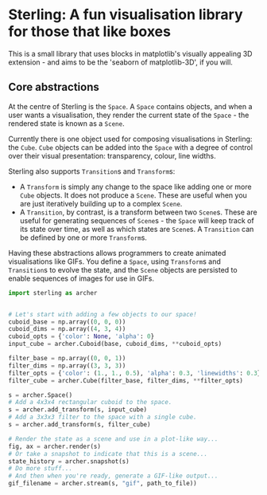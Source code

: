 # Sterling: A fun visualisation library for those that like boxes

This is a small library that uses blocks in matplotlib's visually appealing 3D extension - and aims to be the 'seaborn of matplotlib-3D', if you will.

## Core abstractions

At the centre of Sterling is the `Space`. A `Space` contains objects, and when a user wants a visualisation, they render the current state of the `Space` - the rendered state is known as a `Scene`.

Currently there is one object used for composing visualisations in Sterling: the `Cube`. `Cube` objects can be added into the `Space` with a degree of control over their visual presentation: transparency, colour, line widths.

Sterling also supports `Transition`s and `Transform`s:

* A `Transform` is simply any change to the space like adding one or more `Cube` objects. It does not produce a `Scene`. These are useful when you are just iteratively building up to a complex `Scene`.
* A `Transition`, by contrast, is a transform between two `Scene`s. These are useful for generating sequences of `Scene`s - the `Space` will keep track of its state over time, as well as which states are `Scene`s. A `Transition` can be defined by one or more `Transform`s.

Having these abstractions allows programmers to create animated visualisations like GIFs. You define a `Space`, using `Transform`s and `Transition`s to evolve the state, and the `Scene` objects are persisted to enable sequences of images for use in GIFs.

```python
import sterling as archer


# Let's start with adding a few objects to our space!
cuboid_base = np.array((0, 0, 0))
cuboid_dims = np.array((4, 3, 4))
cuboid_opts = {'color': None, 'alpha': 0}
input_cube = archer.Cuboid(base, cuboid_dims, **cuboid_opts)

filter_base = np.array((0, 0, 1))
filter_dims = np.array((3, 3, 3))
filter_opts = {'color': (1., 1., 0.5), 'alpha': 0.3, 'linewidths': 0.3}
filter_cube = archer.Cube(filter_base, filter_dims, **filter_opts)

s = archer.Space()
# Add a 4x3x4 rectangular cuboid to the space.
s = archer.add_transform(s, input_cube)
# Add a 3x3x3 filter to the space with a single cube.
s = archer.add_transform(s, filter_cube)

# Render the state as a scene and use in a plot-like way...
fig, ax = archer.render(s)
# Or take a snapshot to indicate that this is a scene...
state_history = archer.snapshot(s)
# Do more stuff...
# And then when you're ready, generate a GIF-like output...
gif_filename = archer.stream(s, "gif", path_to_file))
```
